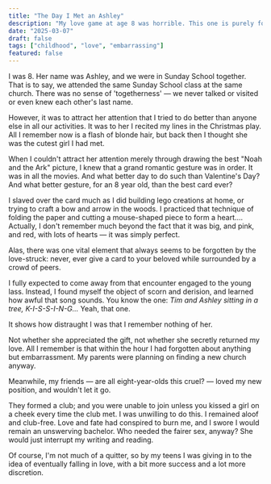 ```yaml
---
title: "The Day I Met an Ashley"
description: "My love game at age 8 was horrible. This one is purely for the pleasure of making fun of me."
date: "2025-03-07"
draft: false
tags: ["childhood", "love", "embarrassing"]
featured: false
---
```


I was 8. Her name was Ashley, and we were in Sunday School together. That is to say, we attended the same Sunday School class at the same church. There was no sense of 'togetherness' — we never talked or visited or even knew each other's last name.

However, it was to attract her attention that I tried to do better than anyone else in all our activities. It was to her I recited my lines in the Christmas play. All I remember now is a flash of blonde hair, but back then I thought she was the cutest girl I had met.

When I couldn't attract her attention merely through drawing the best "Noah and the Ark" picture, I knew that a grand romantic gesture was in order. It was in all the movies. And what better day to do such than Valentine's Day? And what better gesture, for an 8 year old, than the best card ever?

I slaved over the card much as I did building lego creations at home, or trying to craft a bow and arrow in the woods. I practiced that technique of folding the paper and cutting a mouse-shaped piece to form a heart…. Actually, I don't remember much beyond the fact that it was big, and pink, and red, with lots of hearts — it was simply perfect.

Alas, there was one vital element that always seems to be forgotten by the love-struck: never, ever give a card to your beloved while surrounded by a crowd of peers.

I fully expected to come away from that encounter engaged to the young lass. Instead, I found myself the object of scorn and derision, and learned how awful that song sounds. You know the one: _Tim and Ashley sitting in a tree, K-I-S-S-I-N-G..._ Yeah, that one.

It shows how distraught I was that I remember nothing of her.

Not whether she appreciated the gift, not whether she secretly returned my love. All I remember is that within the hour I had forgotten about anything but embarrassment. My parents were planning on finding a new church anyway.

Meanwhile, my friends — are all eight-year-olds this cruel? — loved my new position, and wouldn't let it go.

They formed a club; and you were unable to join unless you kissed a girl on a cheek every time the club met. I was unwilling to do this. I remained aloof and club-free. Love and fate had conspired to burn me, and I swore I would remain an unswerving bachelor. Who needed the fairer sex, anyway? She would just interrupt my writing and reading.

Of course, I'm not much of a quitter, so by my teens I was giving in to the idea of eventually falling in love, with a bit more success and a lot more discretion.
